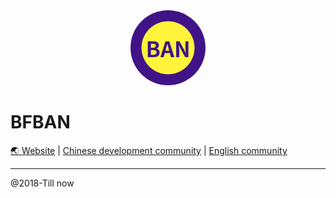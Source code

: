 
<div align="center">
  <img alt="BFBAN logo" src="https://github.com/BFBAN/exterior-design/blob/main/Materials/web-all.png" width="120px" style="border-radius: 50%;">
</div>

# BFBAN

[🌏 Website](https://bfban.com) | [Chinese development community](https://www.kookapp.cn/app/channels/896258605789939) | [English community](https://pages.github.com/)

----

@2018-Till now
